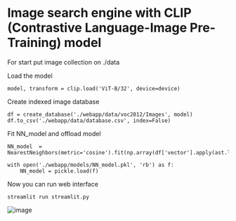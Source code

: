 # Image search engine with CLIP (Contrastive Language-Image Pre-Training) model 
For start put image collection on ./data

Load the model
```
model, transform = clip.load('ViT-B/32', device=device)
```
Create indexed image database
```
df = create_database('./webapp/data/voc2012/Images', model)
df.to_csv('./webapp/data/database.csv', index=False)
```
Fit NN_model and offload model 
```
NN_model  = NearestNeighbors(metric='cosine').fit(np.array(df['vector'].apply(ast.literal_eval).tolist()))

with open('./webapp/models/NN_model.pkl', 'rb') as f:
    NN_model = pickle.load(f)
```
Now you can run web interface 
```
streamlit run streamlit.py
```

![image](https://github.com/Shireee/cv-labs/assets/52496230/d284723c-a5a6-4d5f-a7b6-8e0bcd344195)
